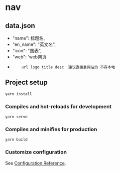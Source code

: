 # nav
## data.json
* "name": 标题名,
* "en_name": "英文名",
* "icon": "图表",
*  "web": 'web网页
*         url logo title desc  建议直接拿网站的 不存本地
## Project setup
```
yarn install
```

### Compiles and hot-reloads for development
```
yarn serve
```

### Compiles and minifies for production
```
yarn build
```

### Customize configuration
See [Configuration Reference](https://cli.vuejs.org/config/).
